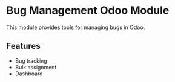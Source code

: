 # Bug Management Odoo Module

This module provides tools for managing bugs in Odoo.

## Features
- Bug tracking
- Bulk assignment
- Dashboard
